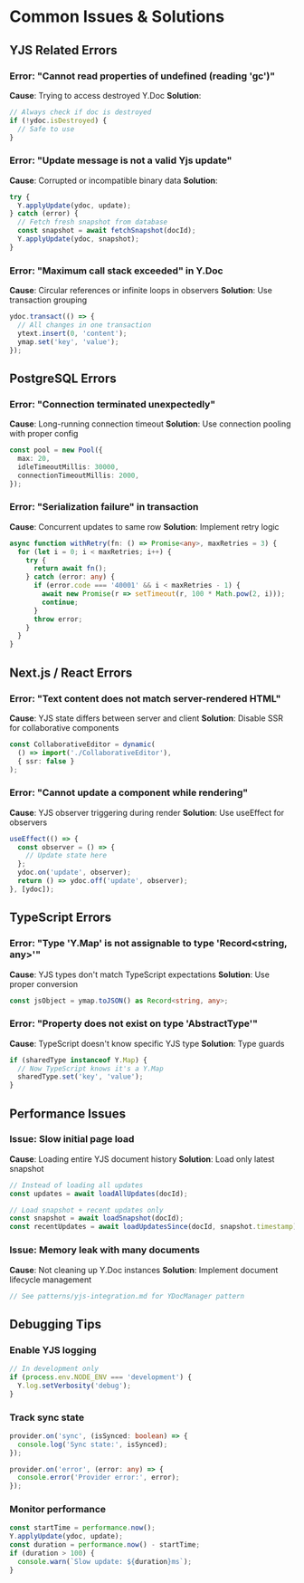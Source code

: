 # Common Issues & Solutions

## YJS Related Errors

### Error: "Cannot read properties of undefined (reading 'gc')"
**Cause**: Trying to access destroyed Y.Doc
**Solution**: 
```typescript
// Always check if doc is destroyed
if (!ydoc.isDestroyed) {
  // Safe to use
}
```

### Error: "Update message is not a valid Yjs update"
**Cause**: Corrupted or incompatible binary data
**Solution**:
```typescript
try {
  Y.applyUpdate(ydoc, update);
} catch (error) {
  // Fetch fresh snapshot from database
  const snapshot = await fetchSnapshot(docId);
  Y.applyUpdate(ydoc, snapshot);
}
```

### Error: "Maximum call stack exceeded" in Y.Doc
**Cause**: Circular references or infinite loops in observers
**Solution**: Use transaction grouping
```typescript
ydoc.transact(() => {
  // All changes in one transaction
  ytext.insert(0, 'content');
  ymap.set('key', 'value');
});
```

## PostgreSQL Errors

### Error: "Connection terminated unexpectedly"
**Cause**: Long-running connection timeout
**Solution**: Use connection pooling with proper config
```typescript
const pool = new Pool({
  max: 20,
  idleTimeoutMillis: 30000,
  connectionTimeoutMillis: 2000,
});
```

### Error: "Serialization failure" in transaction
**Cause**: Concurrent updates to same row
**Solution**: Implement retry logic
```typescript
async function withRetry(fn: () => Promise<any>, maxRetries = 3) {
  for (let i = 0; i < maxRetries; i++) {
    try {
      return await fn();
    } catch (error: any) {
      if (error.code === '40001' && i < maxRetries - 1) {
        await new Promise(r => setTimeout(r, 100 * Math.pow(2, i)));
        continue;
      }
      throw error;
    }
  }
}
```

## Next.js / React Errors

### Error: "Text content does not match server-rendered HTML"
**Cause**: YJS state differs between server and client
**Solution**: Disable SSR for collaborative components
```typescript
const CollaborativeEditor = dynamic(
  () => import('./CollaborativeEditor'),
  { ssr: false }
);
```

### Error: "Cannot update a component while rendering"
**Cause**: YJS observer triggering during render
**Solution**: Use useEffect for observers
```typescript
useEffect(() => {
  const observer = () => {
    // Update state here
  };
  ydoc.on('update', observer);
  return () => ydoc.off('update', observer);
}, [ydoc]);
```

## TypeScript Errors

### Error: "Type 'Y.Map<any>' is not assignable to type 'Record<string, any>'"
**Cause**: YJS types don't match TypeScript expectations
**Solution**: Use proper conversion
```typescript
const jsObject = ymap.toJSON() as Record<string, any>;
```

### Error: "Property does not exist on type 'AbstractType'"
**Cause**: TypeScript doesn't know specific YJS type
**Solution**: Type guards
```typescript
if (sharedType instanceof Y.Map) {
  // Now TypeScript knows it's a Y.Map
  sharedType.set('key', 'value');
}
```

## Performance Issues

### Issue: Slow initial page load
**Cause**: Loading entire YJS document history
**Solution**: Load only latest snapshot
```typescript
// Instead of loading all updates
const updates = await loadAllUpdates(docId);

// Load snapshot + recent updates only
const snapshot = await loadSnapshot(docId);
const recentUpdates = await loadUpdatesSince(docId, snapshot.timestamp);
```

### Issue: Memory leak with many documents
**Cause**: Not cleaning up Y.Doc instances
**Solution**: Implement document lifecycle management
```typescript
// See patterns/yjs-integration.md for YDocManager pattern
```

## Debugging Tips

### Enable YJS logging
```typescript
// In development only
if (process.env.NODE_ENV === 'development') {
  Y.log.setVerbosity('debug');
}
```

### Track sync state
```typescript
provider.on('sync', (isSynced: boolean) => {
  console.log('Sync state:', isSynced);
});

provider.on('error', (error: any) => {
  console.error('Provider error:', error);
});
```

### Monitor performance
```typescript
const startTime = performance.now();
Y.applyUpdate(ydoc, update);
const duration = performance.now() - startTime;
if (duration > 100) {
  console.warn(`Slow update: ${duration}ms`);
}
```